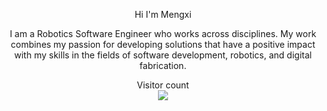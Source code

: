 
<p align = "center">Hi I'm Mengxi</p> 
<p align = "center">I am a Robotics Software Engineer who works across disciplines. My work combines my passion for developing solutions that have a positive impact with my skills in the fields of software development, robotics, and digital fabrication.</p>

<p align="center"> 
  Visitor count<br>
  <img src="https://profile-counter.glitch.me/insolitum/count.svg" />
</p>
